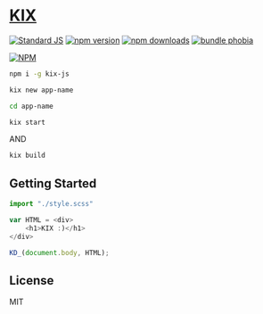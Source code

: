 # [KIX](https://kixjs.ml/)

[![Standard JS][standard-js-src]][standard-js-href]
[![npm version][npm-version-src]][npm-version-href]
[![npm downloads][npm-downloads-src]][npm-downloads-href]
[![bundle phobia][bundle-phobia-src]][bundle-phobia-href] 
 

[![NPM](https://nodei.co/npm/kix-js.png)](https://nodei.co/npm/kix-js/)


```bash
npm i -g kix-js
```
```bash
kix new app-name
```
```bash
cd app-name
```
```bash
kix start
```
AND
```bash
kix build
```

## Getting Started

```js
import "./style.scss"

var HTML = <div>
    <h1>KIX :)</h1> 
</div>

KD_(document.body, HTML);  
```



## License

MIT

<!-- Refs -->
[standard-js-src]: https://img.shields.io/badge/license-MIT-brightgreen?&style=flat-square
[standard-js-href]: https://github.com/Generalsimus/KIX/blob/master/LICENSE

[npm-version-src]: https://img.shields.io/npm/v/kix-js?&style=flat-square
[npm-version-href]: https://www.npmjs.com/package/kix-js

[npm-downloads-src]: https://img.shields.io/npm/dt/kix-js?&style=flat-square
[npm-downloads-href]: https://www.npmjs.com/package/kix-js

[bundle-phobia-src]: https://img.shields.io/bundlephobia/min/kix-js?&style=flat-square&color=red
[bundle-phobia-href]: https://packagephobia.com/result?p=kix-js
 